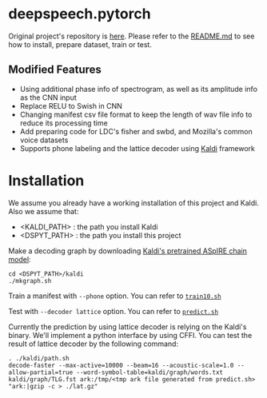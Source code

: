 # deepspeech.pytorch

Original project's repository is [here](https://github.com/SeanNaren/deepspeech.pytorch). Please refer to the [README.md](https://github.com/SeanNaren/deepspeech.pytorch/blob/master/README.md)
to see how to install, prepare dataset, train or test.

## Modified Features

* Using additional phase info of spectrogram, as well as its amplitude info as the CNN input
* Replace RELU to Swish in CNN
* Changing manifest csv file format to keep the length of wav file info to reduce its processing time
* Add preparing code for LDC's fisher and swbd, and Mozilla's common voice datasets
* Supports phone labeling and the lattice decoder using [Kaldi](https://github.com/kaldi-asr/kaldi.git) framework

# Installation

We assume you already have a working installation of this project and Kaldi. Also we assume that:
* &lt;KALDI\_PATH&gt; : the path you install Kaldi
* &lt;DSPYT\_PATH&gt; : the path you install this project

Make a decoding graph by downloading [Kaldi's pretrained ASpIRE chain model](http://kaldi-asr.org/models.html):
```
cd <DSPYT_PATH>/kaldi
./mkgraph.sh
```

Train a manifest with `--phone` option. You can refer to [`train10.sh`](https://github.com/jinserk/deepspeech.pytorch/blob/master/train10.sh)

Test with `--decoder lattice` option. You can refer to [`predict.sh`](https://github.com/jinserk/deepspeech.pytorch/blob/master/predict.sh)

Currently the prediction by using lattice decoder is relying on the Kaldi's binary. We'll implement a python interface by using CFFI.
You can test the result of lattice decoder by the following command:
```
. ./kaldi/path.sh
decode-faster --max-active=10000 --beam=16 --acoustic-scale=1.0 --allow-partial=true --word-symbol-table=kaldi/graph/words.txt kaldi/graph/TLG.fst ark:/tmp/<tmp ark file generated from predict.sh> "ark:|gzip -c > ./lat.gz"
```
